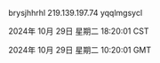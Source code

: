 brysjhhrhl 219.139.197.74 yqqlmgsycl

2024年 10月 29日 星期二 18:20:01 CST

2024年 10月 29日 星期二 10:20:01 GMT
